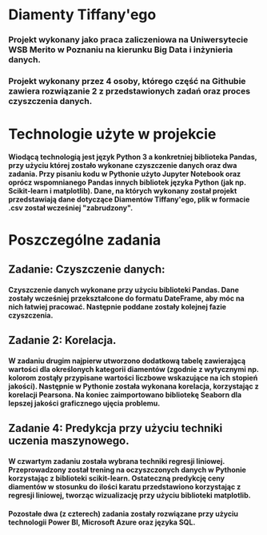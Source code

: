 # Diamenty Tiffany'ego 

### Projekt wykonany jako praca zaliczeniowa na Uniwersytecie WSB Merito w Poznaniu na kierunku Big Data i inżynieria danych.
### Projekt wykonany przez 4 osoby, którego część na Githubie zawiera rozwiązanie 2 z przedstawionych zadań oraz proces czyszczenia danych.

# Technologie użyte w projekcie

#### Wiodącą technologią jest język Python 3 a konkretniej biblioteka Pandas, przy użyciu której zostało wykonane czyszczenie danych oraz dwa zadania. Przy pisaniu kodu w Pythonie użyto Jupyter Notebook oraz oprócz wspomnianego Pandas innych bibliotek języka Python (jak np. Scikit-learn i matplotlib). Dane, na których wykonany został projekt przedstawiają dane dotyczące Diamentów Tiffany'ego, plik w formacie .csv został wcześniej "zabrudzony".

# Poszczególne zadania

## Zadanie: Czyszczenie danych:

#### Czyszczenie danych wykonane przy użyciu biblioteki Pandas. Dane zostały wcześniej przekształcone do formatu DateFrame, aby móc na nich łatwiej pracować. Następnie poddane zostały kolejnej fazie czyszczenia.

## Zadanie 2: Korelacja.

#### W zadaniu drugim najpierw utworzono dodatkową tabelę zawierającą wartości dla określonych kategorii diamentów (zgodnie z wytycznymi np. kolorom zostąły przypisane wartości liczbowe wskazujące na ich stopień jakości). Następnie w Pythonie została wykonana korelacja, korzystając z korelacji Pearsona. Na koniec zaimportowano bibliotekę Seaborn dla lepszej jakości graficznego ujęcia problemu.

## Zadanie 4: Predykcja przy użyciu techniki uczenia maszynowego.

#### W czwartym zadaniu została wybrana techniki regresji liniowej. Przeprowadzony został trening na oczyszczonych danych w Pythonie korzystając z biblioteki scikit-learn. Ostateczną predykcję ceny diamentów w stosunku do ilości karatu przedstawiono korzystając z regresji liniowej, tworząc wizualizację przy użyciu biblioteki matplotlib.

#### Pozostałe dwa (z czterech) zadania zostały rozwiązane przy użyciu technologii Power BI, Microsoft Azure oraz języka SQL.
